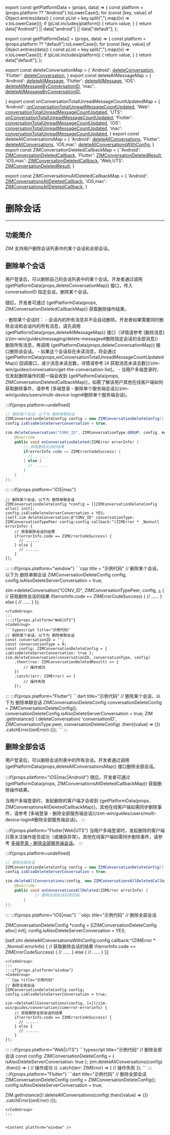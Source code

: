 export const getPlatformData = (props, data) => {
    const platform = (props.platform ?? "Android").toLowerCase();
    for (const [key, value] of Object.entries(data)) {
        const pList = key.split(",").map((v) => v.toLowerCase());
        if (pList.includes(platform)) {
            return value;
        }
    }
    return data["Android"] || data["android"] || data["default"];
};

export const getPlatformData2 = (props, data) => {
    const platform = (props.platform ?? "default").toLowerCase();
    for (const [key, value] of Object.entries(data)) {
        const pList = key.split(",").map((v) => v.toLowerCase());
        if (pList.includes(platform)) {
            return value;
        }
    }
    return data["default"];
};

export const deleteConversationMap = {
  'Android': <a href="@deleteConversation" target='_blank'>deleteConversation</a>,
  'Flutter': <a href="https://pub.dev/documentation/zego_zim/latest/zego_zim/ZIM/deleteConversation.html" target='_blank'>deleteConversation</a>,
}
export const deleteAllMessageMap = {
  'Android': <a href="@deleteAllMessage" target='_blank'>deleteAllMessage</a>,
  'Flutter': <a href="https://pub.dev/documentation/zego_zim/latest/zego_zim/ZIM/deleteAllMessage.html" target='_blank'>deleteAllMessage</a>,
  'iOS': <a href="https://doc-zh.zego.im/article/api?doc=zim_API~objective-c_ios~protocol~ZIM#delete-all-message-by-conversation-id-conversation-id-conversation-type-config-callback" target='_blank'>deleteAllMessageByConversationID</a>,
  'mac': <a href="https://doc-zh.zego.im/article/api?doc=zim_API~objective-c_macos~protocol~ZIM#delete-all-message-by-conversation-id-conversation-id-conversation-type-config-callback" target='_blank'>deleteAllMessageByConversationID</a>,

}
export const onConversationTotalUnreadMessageCountUpdatedMap = {
  'Android': <a href="@onConversationTotalUnreadMessageCountUpdated" target='_blank'>onConversationTotalUnreadMessageCountUpdated</a>,
  'Web': <a href="@conversationTotalUnreadMessageCountUpdated" target='_blank'>conversationTotalUnreadMessageCountUpdated</a>,
  'UTS': <a href="@conversationTotalUnreadMessageCountUpdated" target='_blank'>onConversationTotalUnreadMessageCountUpdated</a>,
  'Flutter': <a href="https://pub.dev/documentation/zego_zim/latest/zego_zim/ZIMEventHandler/onConversationTotalUnreadMessageCountUpdated.html" target='_blank'>conversationTotalUnreadMessageCountUpdated</a>,
  'iOS': <a href="https://doc-zh.zego.im/article/api?doc=zim_API~objective-c_ios~protocol~ZIMEventHandler#zim-conversation-total-unread-message-count-updated" target='_blank'>conversationTotalUnreadMessageCountUpdated</a>,
  'mac': <a href="https://doc-zh.zego.im/article/api?doc=zim_API~objective-c_macos~protocol~ZIMEventHandler#zim-conversation-total-unread-message-count-updated" target='_blank'>conversationTotalUnreadMessageCountUpdated</a>,
}
export const deleteAllConversationsMap = {
  'Android': <a href="@deleteAllConversations" target='_blank'>deleteAllConversations</a>,
  'Flutter': <a href="https://pub.dev/documentation/zego_zim/latest/zego_zim/ZIM/deleteAllConversations.html" target='_blank'>deleteAllConversations</a>,
  'iOS,mac': <a href="@deleteAllConversationsWithConfig" target='_blank'>deleteAllConversationsWithConfig</a>,
}
export const ZIMConversationDeletedCallbackMap = {
  'Android': <a href="@-ZIMConversationDeletedCallback" target='_blank'>ZIMConversationDeletedCallback</a>,
  'Flutter': <a href="https://pub.dev/documentation/zego_zim/latest/zego_zim/ZIM/deleteConversation.htmlhttps://pub.dev/documentation/zego_zim/latest/zego_zim/ZIM/deleteConversation.html" target='_blank'>ZIMConversationDeletedResult</a>,
  'iOS,mac': <a href="@ZIMConversationDeletedCallback" target='_blank'>ZIMConversationDeletedCallback</a>,
  'Web,UTS': <a href="@-ZIMConversationDeletedResult">ZIMConversationDeletedResult</a>,
}

export const ZIMConversationsAllDeletedCallbackMap = {
  'Android': <a href="@-ZIMConversationsAllDeletedCallback" target='_blank'>ZIMConversationsAllDeletedCallback</a>,
  'iOS,mac': <a href="@ZIMConversationsAllDeletedCallback" target='_blank'>ZIMConversationsAllDeletedCallback</a>,
}

# 删除会话

- - -

## 功能简介

ZIM 支持用户删除会话列表中的某个会话和全部会话。

## 删除单个会话

用户登录后，可以删除自己的会话列表中的某个会话。开发者通过调用 {getPlatformData(props,deleteConversationMap)} 接口，传入 conversationID 指定会话，删除某个会话。

随后，开发者可通过 {getPlatformData(props, ZIMConversationDeletedCallbackMap)} 获取删除操作结果。

<Note title="说明">
- 删除某个会话时：
  - 会话内的所有消息并不会自动删除。开发者如果需要同时删除会话和会话内的所有消息，请先调用 {getPlatformData(props,deleteAllMessageMap)} 接口（详情请参考 [删除消息](/zim-win/guides/messaging/delete-messages#删除指定会话的全部消息)）删除所有消息，再调用 {getPlatformData(props,deleteConversationMap)} 接口删除该会话。
  - 如果这个会话存在未读消息，将会通过 {getPlatformData(props,onConversationTotalUnreadMessageCountUpdatedMap)} 回调接口，减少消息未读总数，详情请参考 [4 获取消息未读总数](/zim-win/guides/conversation/get-the-conversation-list)。
- 当用户多端登录时，仅发起删除操作的那一端会收到 {getPlatformData(props, ZIMConversationDeletedCallbackMap)}，如需了解该用户其他在线客户端如何获取删除事件，请参考 [多端登录 - 删除单个服务端会话](/zim-win/guides/users/multi-device-login#删除单个服务端会话)。
</Note>

:::if{props.platform=undefined}
<CodeGroup>
```java title="示例代码"
// 删除某个会话，以下为 删除单聊会话
ZIMConversationDeleteConfig config = new ZIMConversationDeleteConfig();
config.isAlsoDeleteServerConversation = true;

zim.deleteConversation("CONV_ID", ZIMConversationType.GROUP, config, new ZIMConversationDeletedCallback() {
    @Override
    public void onConversationDeleted(ZIMError errorInfo) {
        // 获取删除会话的结果
        if(errorInfo.code == ZIMErrorCodeSuccess) {
          // ......
        } else {
          // ......
        }            
    }
});
```
</CodeGroup>

:::
:::if{props.platform="iOS|mac"}
<CodeGroup>
```objc title="示例代码"
// 删除某个会话，以下为 删除单聊会话
ZIMConversationDeleteConfig *config = [[ZIMConversationDeleteConfig alloc] init];
config.isAlsoDeleteServerConversation = YES;
[self.zim deleteConversation:@"CONV_ID" conversationType: ZIMConversationTypePeer config:config callback:^(ZIMError * _Nonnull errorInfo) {
    // 获取删除会话的结果
    if(errorInfo.code == ZIMErrorCodeSuccess) {
      // ......
    } else {
      // ......
    }
}];
```
</CodeGroup>
:::
:::if{props.platform="window"}
<CodeGroup>
```cpp title = "示例代码"
// 删除某个会话，以下为 删除单聊会话
ZIMConversationDeleteConfig config;
config.isAlsoDeleteServerConversation = true;

zim->deleteConversation("CONV_ID", ZIMConversationTypePeer, config, [=](/zim-win/guides/conversation/zimerror-errorinfo) {
    // 获取删除会话的结果
    if(errorInfo.code == ZIMErrorCodeSuccess) {
      // ......
    } else {
      // ......
    }
});
```
</CodeGroup>
:::
:::if{props.platform="Web|UTS"}
<CodeGroup>
```typescript title="示例代码"
// 删除某个会话，以下为 删除单聊会话
const conversationID = '';
const conversationType = 0;
const config: ZIMConversationDeleteConfig = { isAlsoDeleteServerConversation: true };
zim.deleteConversation(conversationID, conversationType, config)
    .then((res: ZIMConversationDeletedResult) => {
        // 操作成功
    })
    .catch((err: ZIMError) => {
        // 操作失败
    });
```
</CodeGroup>
:::
:::if{props.platform="Flutter"}
<CodeGroup>
```dart title="示例代码"
// 删除某个会话，以下为 删除单聊会话
ZIMConversationDeleteConfig conversationDeleteConfig =
      ZIMConversationDeleteConfig();
conversationDeleteConfig.isAlsoDeleteServerConversation = true;
ZIM
    .getInstance()
    !.deleteConversation(
        'conversationID', ZIMConversationType.peer, conversationDeleteConfig)
    .then((value) => {})
    .catchError((onError) {});
```
</CodeGroup>
:::


## 删除全部会话

用户登录后，可以删除会话列表中的所有会话。开发者通过调用 {getPlatformData(props,deleteAllConversationsMap)} 接口删除全部会话。


:::if{props.platform="iOS|mac|Android"}
随后，开发者可通过 {getPlatformData(props, ZIMConversationsAllDeletedCallbackMap)} 获取删除操作结果。

<Note title="说明">
当用户多端登录时，发起删除的客户端才会收到 {getPlatformData(props, ZIMConversationsAllDeletedCallbackMap)}。其他在线客户端如需同步删除事件，请参考 [多端登录 - 删除全部服务端会话](/zim-win/guides/users/multi-device-login#删除全部服务端会话)。
</Note>
:::

:::if{props.platform="Flutter|Web|UTS"}
<Note title="说明">
当用户多端登录时，发起删除的客户端只需关注操作是否成功（或捕获异常）。其他在线客户端如需同步删除事件，请参考 [多端登录 - 删除全部服务端会话](/zim-win/guides/users/multi-device-login#删除全部服务端会话)。
</Note>
:::

:::if{props.platform=undefined}
<CodeGroup>
```java title="示例代码"
// 删除全部会话
ZIMConversationDeleteConfig config = new ZIMConversationDeleteConfig();
config.isAlsoDeleteServerConversation = true;

zim.deleteAllConversations(config, new ZIMConversationsAllDeletedCallback() {
    @Override
    public void onConversationsAllDeleted(ZIMError errorInfo) {
             // 删除全部会话后的回调。
        }
});
```
</CodeGroup>
:::
:::if{props.platform="iOS|mac"}
<CodeGroup>
```objc title="示例代码"
// 删除全部会话

ZIMConversationDeleteConfig *config = [[ZIMConversationDeleteConfig alloc] init];
config.isAlsoDeleteServerConversation = YES;

[self.zim deleteAllConversationsWithConfig:config callback:^(ZIMError * _Nonnull errorInfo) {
    // 获取删除会话的结果
    if(errorInfo.code == ZIMErrorCodeSuccess) {
      // ......
    } else {
      // ......
    }
}];
```
</CodeGroup>
:::
:::if{props.platform="window"}
<CodeGroup>
```Cpp title="示例代码"
// 删除全部会话
ZIMConversationDeleteConfig config;
config.isAlsoDeleteServerConversation = true;

zim->deleteAllConversations(config, [=](/zim-win/guides/conversation/zimerror-errorinfo) {
    // 获取删除全部会话的结果
    if(errorInfo.code == ZIMErrorCodeSuccess) {
      // ......
    } else {
      // ......
    }
});
```
</CodeGroup>
:::
:::if{props.platform="Web|UTS"}
<CodeGroup>
```typescript title="示例代码"
// 删除全部会话
const config: ZIMConversationDeleteConfig = { isAlsoDeleteServerConversation: true };
zim.deleteAllConversations(config)
    .then(() => {
        // 操作成功
    })
    .catch((err: ZIMError) => {
        // 操作失败
    });
```
</CodeGroup>
:::
:::if{props.platform="Flutter"}
<CodeGroup>
```dart title="示例代码"
// 删除全部会话
ZIMConversationDeleteConfig config = ZIMConversationDeleteConfig();
config.isAlsoDeleteServerConversation = true;

ZIM.getInstance()!.deleteAllConversations(config).then((value) => {})
    .catchError((onError) {});
```
</CodeGroup>
:::


<Content platform="window" />